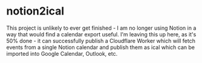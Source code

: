 # notion2ical

This project is unlikely to ever get finished - I am no longer using Notion in a way that would find a calendar export useful. I'm leaving this up here, as it's 50% done - it can successfully publish a Cloudflare Worker which will fetch events from a single Notion calendar and publish them as ical which can be imported into Google Calendar, Outlook, etc.

